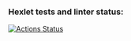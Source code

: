 ### Hexlet tests and linter status:
[![Actions Status](https://github.com/devbulat/sql-for-developers-project-136/actions/workflows/hexlet-check.yml/badge.svg)](https://github.com/devbulat/sql-for-developers-project-136/actions)